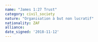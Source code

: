 ```yaml
---
name: "James 1:27 Trust"
category: civil_society
nature: "Organisation à but non lucratif"
nationality: ZAF
alliance: 
date_signed: '2018-11-12'
---
```

    